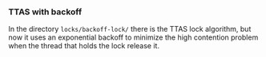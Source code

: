 ### TTAS with backoff

In the directory `locks/backoff-lock/` there is the TTAS lock algorithm, but now it uses an exponential backoff to minimize the high contention problem when the thread that holds the lock release it.
